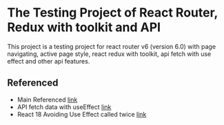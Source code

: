 # The Testing Project of React Router, Redux with toolkit and API

This project is a testing project for react router v6 (version 6.0) with page navigating, active page style, react redux with toolkit, api fetch with use effect and other api features.




## Referenced 

- Main Referenced [link](https://www.youtube.com/watch?v=iBUJVy8phqw)
- API fetch data with useEffect [link](https://www.youtube.com/watch?v=T3Px88x_PsA)
- React 18 Avoiding Use Effect called twice [link](https://dev.to/ag-grid/react-18-avoiding-use-effect-getting-called-twice-4i9e)